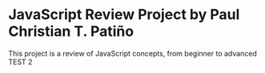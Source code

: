 # JavaScript Review Project by Paul Christian T. Patiño
This project is a review of JavaScript concepts, from beginner to advanced TEST 2